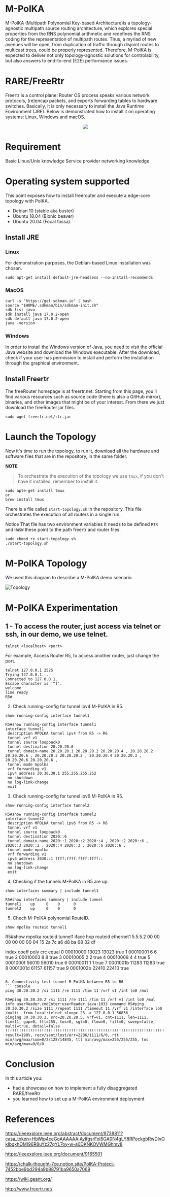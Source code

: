 # M-PolKA
M-PolKA (Multipath Polynomial Key-based Architecture)is a topology-agnostic multipath source routing architecture, which explores special properties from the RNS polynomial arithmetic and redefines the RNS coding for the representation of multipath routes. Thus, a myriad of new avenues will be open, from duplication of traffic through disjoint routes to multicast trees, could be properly represented. Therefore, M-PolKA is expected to deliver not only topology-agnostic solutions for controlability, but also answers to end-to-end (E2E) performance issues.

# RARE/FreeRtr

Freertr is a control plane: Router OS process speaks various network protocols, (re)encap packets, and exports forwarding tables to hardware switches. Basically, it is only necessary to install the Java Runtime Environment (JRE). Below is demonstrated how to install it on operating systems: Linux, Windows and macOS.

<p align="center">
  <img src="https://github.com/eversonscherrer/freertr/blob/main/M-PolKA/img/freertr.png">
</p>


# Requirement

Basic Linux/Unix knowledge
Service provider networking knowledge

# Operating system supported
This point exposes how to install freerouter and execute a edge-core topology with PolKA.

- Debian 10 (stable aka buster)
- Ubuntu 18.04 (Bionic beaver)
- Ubuntu 20.04 (Focal fossa)

## Install JRE
### Linux
For demonstration purposes, the Debian-based Linux installation was chosen.
```console
sudo apt-get install default-jre-headless --no-install-recommends
```

### MacOS
```console
curl -s "https://get.sdkman.io" | bash
source "$HOME/.sdkman/bin/sdkman-init.sh"
sdk list java
sdk install java 17.0.2-open
sdk default java 17.0.2-open
java -version
```

### Windows
In order to install the Windows version of Java, you need to visit the official Java website and download the Windows executable. After the download, check if your user has permission to install and perform the installation through the graphical environment. 

## Install Freertr
The freeRouter homepage is at freertr.net. Starting from this page, you'll find various resources such as source code (there is also a GitHub mirror), binaries, and other images that might be of your interest. From there we just download the freeRouter jar files.


```console
sudo wget freertr.net/rtr.jar
````

# Launch the Topology
Now it's time to run the topology, to run it, download all the hardware and software files that are in the repository, in the same folder.

**NOTE**
> To orchestrate the execution of the topology we use ```tmux```, if you don't have it installed, remember to install it.
```console
sudo apte-get install tmux
or
brew install tmux
````
There is a file called ```start-topology.sh``` in the repository. This file orchestrates the execution of all routers in a single run.

Notice
That file has two environment variables It needs to be defined ```RTR``` and ```HWSW``` these point to the path freertr and router files.  

```console
sudo chmod +x start-topology.sh
./start-topology.sh
```

# M-PolKA Topology
We used this diagram to describe a M-PolKA demo scenario.

![Topology](https://github.com/eversonscherrer/freertr/blob/main/M-PolKA/img/mpolka-topology.png)

# M-PolKA Experimentation

## 1 - To access the router, just access via telnet or ssh, in our demo, we use telnet.

```telnet <localhost> <port>```

For example, Access Router R5, to access another router, just change the port.
```console
telnet 127.0.0.1 2525
Trying 127.0.0.1...
Connected to 127.0.0.1.
Escape character is '^]'.
welcome
line ready
R5#
```

2. Check running-config for tunnel ipv4 M-PolKA in R5.

``` console
show running-config interface tunnel1
```
```
R5#show running-config interface tunnel1
interface tunnel1
 description MPOLKA tunnel ipv4 from R5 -> R6
 tunnel vrf v1
 tunnel source loopback0
 tunnel destination 20.20.20.6
 tunnel domain-name 20.20.20.1 20.20.20.2 20.20.20.4 , 20.20.20.2 20.20.20.6 , 20.20.20.3 20.20.20.2 , 20.20.20.4 20.20.20.3 , 20.20.20.6 20.20.20.6 ,
 tunnel mode mpolka
 vrf forwarding v1
 ipv4 address 30.30.30.1 255.255.255.252
 no shutdown
 no log-link-change
 exit
```

3. Check running-config for tunnel ipv6 M-PolKA in R5.

``` console
show running-config interface tunnel2
```
```
R5#show running-config interface tunnel2
interface tunnel2
 description MPOLKA tunnel ipv6 from R5 -> R6
 tunnel vrf v1
 tunnel source loopback0
 tunnel destination 2020::6
 tunnel domain-name 2020::1 2020::2 2020::4 , 2020::2 2020::6 , 2020::3 2020::2 , 2020::4 2020::3 , 2020::6 2020::6 ,
 tunnel mode mpolka
 vrf forwarding v1
 ipv6 address 3030::1 ffff:ffff:ffff:ffff::
 no shutdown
 no log-link-change
 exit
```

4. Checking if the tunnels M-PolKA in R5 are up.

``` console
show interfaces summary | include tunnel1
```

```
R5#show interfaces summary | include tunnel
tunnel1    up     0    0      0
tunnel2    up     0    0      0
```

5. Chech M-PolKA polynomial RouteID.
```console
show mpolka routeid tunnel1
```
R5#show mpolka routeid tunnel1
iface      hop      routeid
ethernet1  5.5.5.2  00 00 00 00 00 00 04 15 2a 7c a6 d8 ba 68 32 df

index  coeff     poly   crc    equal
0      00010000  13023  13023  true
1      00010001  6      6      true
2      00010003  8      8      true
3      00010005  2      2      true
4      00010009  4      4      true
5      0001000f  56010  56010  true
6      00010011  1      1      true
7      0001001b  11283  11283  true
8      0001001d  61157  61157  true
9      0001002b  22410  22410  true
```

6. Connectivity test tunnel M-PolKA between R5 to R6
``` console
ping 30.30.30.2 /si 1111 /re 1111 /tim 11 /vrf v1 /int lo0 /mul
```

````
R5#ping 30.30.30.2 /si 1111 /re 1111 /tim 11 /vrf v1 /int lo0 /mul
info userReader.cmdEnter:userReader.java:1033 command R5#ping 30.30.30.2 /size 1111 /repeat 1111 /timeout 11 /vrf v1 /interface lo0 /multi  from local:telnet <loop> 23 -> 127.0.0.1 56836
pinging 30.30.30.2, src=20.20.20.5, vrf=v1, cnt=1111, len=1111, tim=11, gap=0, ttl=255, tos=0, sgt=0, flow=0, fill=0, sweep=false, multi=true, detail=false
!!!!!!!!!!!!!!!!!!!!!!!!!!!!!!!!!!!!!!!!!!!!!!!!!!!!!!!!!!!!!!!!!!!!!!!!!!!!!!!!!!!!!!!!!!!!!!!!!!!!!!!!!!!!!!!!!!!!!!!!!!!!!!!!!!!!!!!!!!!!!!!!!!!!!!!!!!!!!!!!!!!!!!!!!!!!!!!!!!!!!!!!!!!!!!!!!!!!!!!!!!!!!!!!!!!!!!!!!!!!!!!!!!!!!!!!!!!!!!!!!!!!!!!!!!!!!!!!!!!!!!!!!!!!!!!!!!!!!!!!!!!!!!!!!!!!!!!!!!!!!!!!!!!!!!!!!!!!!!!!!!!!!!!!!!!!!!!!!!!!!!!!!!!!!!!!!!!!!!!!!!!!!!!!!!!!!!!!!!!!!!!!!!!!!!!!!!!!!!!!!!!!!!!!!!!!!!!!!!!!!!!!!!!!!!!!!!!!!!!!!!!!!!!!!!!!!!!!!!!!!!!!!!!!!!!!!!!!!!!!!!!!!!!!!!!!!!!!!!!!!!!!!!!!!!!!!!!!!!!!!!!!!!!!!!!!!!!!!!!!!!!!!!!!!!!!!!!!!!!!!!!!!!!!!!!!!!!!!!!!!!!!!!!!!!!!!!!!!!!!!!!!!!!!!!!!!!!!!!!!!!!!!!!!!!!!!!!!!!!!!!!!!!!!!!!!!!!!!!!!!!!!!!!!!!!!!!!!!!!!!!!!!!!!!!!!!!!!!!!!!!!!!!!!!!!!!!!!!!!!!!!!!!!!!!!!!!!!!!!!!!!!!!!!!!!!!!!!!!!!!!!!!!!!!!!!!!!!!!!!!!!!!!!!!!!!!!!!!!!!!!!!!!!!!!!!!!!!!!!!!!!!!!!!!!!!!!!!!!!!!!!!!!!!!!!!!!!!!!!!!!!!!!!!!!!!!!!!!!!!!!!!!!!!!!!!!!!!!!!!!!!!!!!!!!!!!!!!!!!!!!!!!!!!!!!!!!!!!!!!!!!!!!!!!!!!!!!!!!!!!!!!!!!!!!!!!!!!!!!!!!!!!!!!!!!!!!!!!!!!!!!!!!!!!!!!!!!!!!!!!!!!!!!!!!!!!!!.!!!!!!!!!!!!!!!!!!!!!!!!!!!!!!!!!!!!!!!!!!!!!!!!!!!!!!!!!!!!.!!!!!!!!!!!!!!!!!!!!!!!!!!!!!!!!!!!!!!!!!!!!!!!!!!!!!!!!!!!!!!!!!!!!!!!!!!!!!!!!!!!!!!!!!!!!!!!!!!!!!!!!!!!!!!!!!!!!!!!!!!!!!!!!!!!!!!!!!!!!!!!!!!!!!!!!!!!!!!!!!!!!!!!!!!!!!!!!!!!!!!!!!!!!!!!!!!!!!!!!!!!!!!!!!!!!!!!!!!!!!!!!!!!!!!!!!!!!!!!!!!!!!!!!!!!!!!!!!!!!!!!!!!!!!!!!!!!!!!!!!!!!!!!!!!!!!!!!!!!!!!!!!!!!!!!!!!!!!!!!!!!!!!!!!!!!!!!!!!!!!!!!!!!!!!!!!!!!!!!!!!!!!!!!!!!!!!!!!!!!!!!!!!!!!!!!!!!!!!!!!!!!!!!!!!!!!!!!!!!!!!!!!!!!!!!!!!!!!!!!!!!!!!!!!!!!!!!!!!!!!!!!!!!!!!!!!!!!!!!!!!!!!!!!!!!!!!!!!!!!!!!!!!!!!!...!!!!!!!!!!!!!!.!!!!!!!!!!!!!!!!!!!!!!!!!!!!!!!!!!!!!!!!!!!!!!!!!!!!!!!!!!!!!!!!!!!!!!!!!!!!!!!!!!!!!!!!!!!!!!!!!!!!!!!!!!!!!!!!!!!!!!!!!!!!!!!!!!!!!!!!!!!!!!!!!!!!!!!!!!!!!!!!!!!!!!!!!!!!!!!!!!!!!!!!!!!!!!!!!!!!!!!!!!!!!!!!!!!!!!!!!!!!!!!!!!!!!!!!!!!!!!!!!!!!!!!!!!!!!!!!!!!!!!!!!!!!!!!!!!!!!!!!!!!!!!!!!!!!!!!!!!!!!!!!!!!!!!!!!!!!!!!!!!!!!!!!!!!!!!!!!!!!!!!!!!!!!!!!!!!!!!!!!!!!!!!!!!!!!!!!!!!!!!!!!!!!!!!!!!!!!!!!!!!!!!!!!!!!!!!!!!!!!!!!!!!!!!!!!!!!!!!!!!!!!!!!!!!!!!!!!!!!!!!!!!!!!!!!!!!!!!!!!!!!!!!!!!!!!!!!!!!!!!!!!!!!!!!!!!!!!!!!!!!!!!!!!!!!!!!!!!!!!!!!!!!!!!!!!!!!!!!!!!!!!!!!!!!!!!!!!!!!!!!!!!!
result=198%, recv/sent/lost/err=2206/1111/6/0, rtt min/avg/max/sum=0/2/128/14845, ttl min/avg/max=255/255/255, tos min/avg/max=0/0/0
````

# Conclusion
In this article you:
- had a showcase on how to implement a fully disaggregated RARE/freeRtr
- you learned how to set up a M-PolKA environment deployment 

# References

https://ieeexplore.ieee.org/abstract/document/9738811?casa_token=HbWip4ceGoAAAAAA:AylfgsrFoI5GA0N4gLY8RPockgbRwDIvOkIbgxhOMI96R8uYz27qYL7oy-w-a0DKNKOVWMGhmy8

https://ieeexplore.ieee.org/document/9165501

https://chalk-thought-7ce.notion.site/PolKA-Project-7452bbe9bd294a9b88791ba9650a7069

https://wiki.geant.org/

http://www.freertr.net/